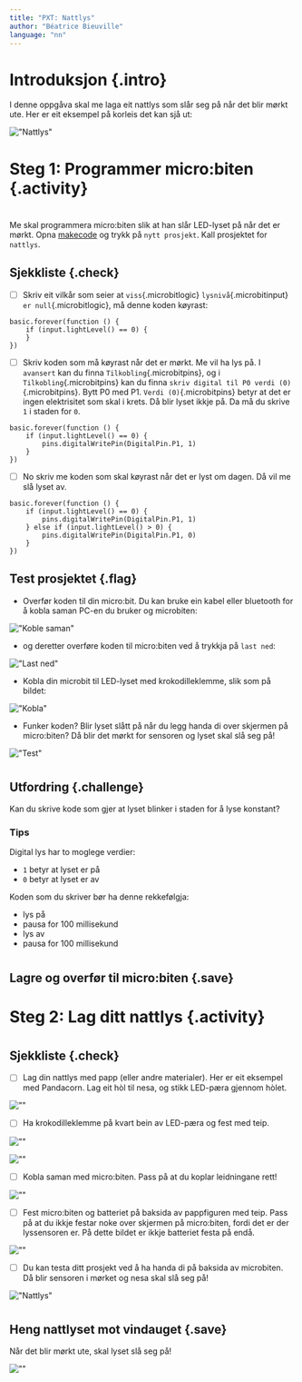 ```yaml
---
title: "PXT: Nattlys"
author: "Béatrice Bieuville"
language: "nn"
---
```



# Introduksjon {.intro}

I denne oppgåva skal me laga eit nattlys som slår seg på når det blir mørkt ute. Her er eit eksempel på korleis det kan sjå ut:

!["Nattlys"](GIF1natt.gif)


# Steg 1: Programmer micro:biten {.activity}
#

Me skal programmera micro:biten slik at han slår LED-lyset på når det er mørkt. Opna [makecode](https://makecode.microbit.org) og trykk på `nytt prosjekt`. Kall prosjektet for `nattlys`.

## Sjekkliste {.check}

- [ ] Skriv eit vilkår som seier at `viss`{.microbitlogic} `lysnivå`{.microbitinput} `er null`{.microbitlogic}, må denne koden køyrast:

```microbit
basic.forever(function () {
    if (input.lightLevel() == 0) {
    }
})
```

- [ ] Skriv koden som må køyrast når det er mørkt. Me vil ha lys på. I `avansert` kan du finna `Tilkobling`{.microbitpins}, og i `Tilkobling`{.microbitpins} kan du finna `skriv digital til P0 verdi (0)`{.microbitpins}. Bytt P0 med P1. `Verdi (0)`{.microbitpins} betyr at det er ingen elektrisitet som skal i krets. Då blir lyset ikkje på. Da må du skrive `1` i staden for `0`.

```microbit
basic.forever(function () {
    if (input.lightLevel() == 0) {
        pins.digitalWritePin(DigitalPin.P1, 1)
    }
})
```

- [ ] No skriv me koden som skal køyrast når det er lyst om dagen. Då vil me slå lyset av.

```microbit
basic.forever(function () {
    if (input.lightLevel() == 0) {
        pins.digitalWritePin(DigitalPin.P1, 1)
    } else if (input.lightLevel() > 0) {
        pins.digitalWritePin(DigitalPin.P1, 0)
    }
})
```

## Test prosjektet {.flag}
- Overfør koden til din micro:bit. Du kan bruke ein kabel eller bluetooth for å kobla saman PC-en du bruker og microbiten:

!["Koble saman"](IMGkobla.png)

- og deretter overføre koden til micro:biten ved å trykkja på `last ned`:

!["Last ned"](IMGlastned.png)

- Kobla din microbit til LED-lyset med krokodilleklemme, slik som på bildet:

!["Kobla"](IMG1.jpg)

- Funker koden? Blir lyset slått på når du legg handa di over skjermen på micro:biten? Då blir det mørkt for sensoren og lyset skal slå seg på!

!["Test"](GIF2natt.gif)

#

## Utfordring {.challenge}
Kan du skrive kode som gjer at lyset blinker i staden for å lyse konstant?

### Tips
Digital lys har to moglege verdier:
- `1` betyr at lyset er på
- `0` betyr at lyset er av

Koden som du skriver bør ha denne rekkefølgja:
- lys på
- pausa for 100 millisekund
- lys av
- pausa for 100 millisekund

#

## Lagre og overfør til micro:biten {.save}
#

# Steg 2: Lag ditt nattlys {.activity}
#

## Sjekkliste {.check}

- [ ] Lag din nattlys med papp (eller andre materialer). Her er eit eksempel med Pandacorn. Lag eit hòl til nesa, og stikk LED-pæra gjennom hòlet.

![""](IMG2.jpg)

- [ ] Ha krokodilleklemme på kvart bein av LED-pæra og fest med teip.

![""](IMG3.jpg)

![""](IMG4.jpg)

- [ ] Kobla saman med micro:biten. Pass på at du koplar leidningane rett!

![""](IMG5.jpg)

- [ ] Fest micro:biten og batteriet på baksida av pappfiguren med teip. Pass på at du ikkje festar noke over skjermen på micro:biten, fordi det er der lyssensoren er. På dette bildet er ikkje batteriet festa på endå.

![""](IMG6.jpg)

- [ ] Du kan testa ditt prosjekt ved å ha handa di på baksida av microbiten. Då blir sensoren i mørket og nesa skal slå seg på!

!["Nattlys"](GIF1natt.gif)

#
## Heng nattlyset mot vindauget {.save}

Når det blir mørkt ute, skal lyset slå seg på!

![""](IMG6.jpg)
